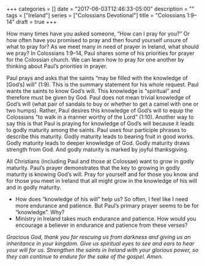 +++
categories = []
date = "2017-06-03T12:46:33-05:00"
description = ""
tags = ["Ireland"]
series = ["Colossians Devotional"]
title = "Colossians 1:9–14"
draft = true
+++

How many times have you asked someone, “How can I pray for you?” Or how often have you promised to pray and then found yourself unsure of what to pray for? As we meet many in need of prayer in Ireland, what should we pray? In Colossians 1:9–14, Paul shares some of his priorities for prayer for the Colossian church. We can learn how to pray for one another by thinking about Paul’s priorities in prayer.

Paul prays and asks that the saints “may be filled with the knowledge of [God’s] will” (1:9). This is the summary statement for his whole request. Paul wants the saints to know God’s will. This knowledge is “spiritual” and therefore must be given by God. Paul does not mean trivial knowledge of God’s will (what pair of sandals to buy or whether to get a camel with one or two humps). Rather, Paul desires this knowledge of God’s will to equip the Colossians “to walk in a manner worthy of the Lord” (1:10). Another way to say this is that Paul is praying for knowledge of God’s will because it leads to godly maturity among the saints. Paul uses four participle phrases to describe this maturity. Godly maturity leads to bearing fruit in good works. Godly maturity leads to deeper knowledge of God. Godly maturity draws strength from God. And godly maturity is marked by joyful thanksgiving.

All Christians (including Paul and those at Colossae) want to grow in godly maturity. Paul’s prayer demonstrates that the key to growing in godly maturity is knowing God’s will. Pray for yourself and for those you know and for those you meet in Ireland that all might grow in the knowledge of his will and in godly maturity.

* How does “knowledge of his will” help us? So often, I feel like I need more endurance and patience. But Paul’s primary prayer seems to be for “knowledge”. Why?
* Ministry in Ireland takes much endurance and patience. How would you encourage a believer in endurance and patience from these verses?

_Gracious God, thank you for rescuing us from darkness and giving us an inheritance in your kingdom. Give us spiritual eyes to see and ears to hear your will for us. Strengthen the saints in Ireland with your glorious power, so they can continue to endure for the sake of the gospel. Amen._
